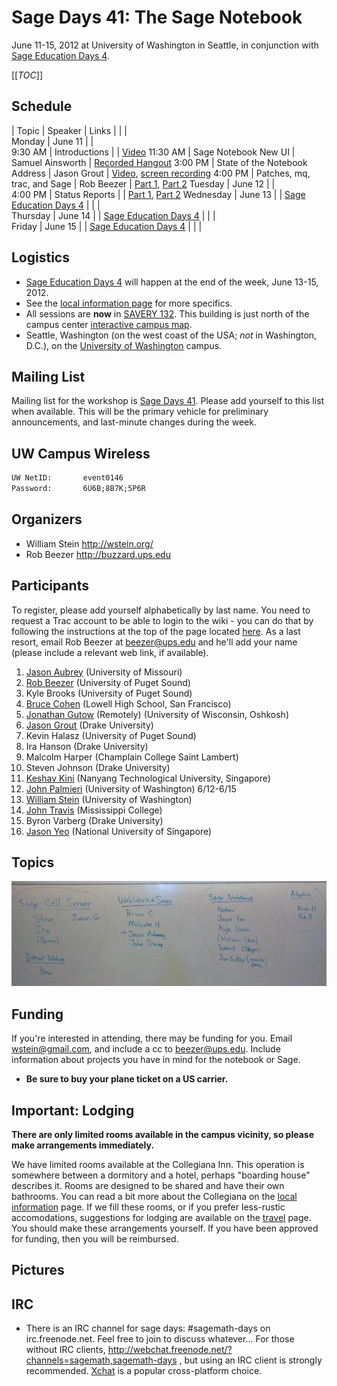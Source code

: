 

# Sage Days 41: The Sage Notebook

June 11-15, 2012 at University of Washington in Seattle, in conjunction with <a href="/education4">Sage Education Days 4</a>. 

[[_TOC_]] 


## Schedule
  |  Topic  |  Speaker  |  Links 
  |   |   |  
 Monday           |  June 11     |    |   
  9:30 AM  |  Introductions                  |     |  <a class="http" href="http://www.youtube.com/watch?v=wVxL0H-w_74&amp;feature=plcp">Video</a> 
  11:30 AM |  Sage Notebook New UI  |  Samuel Ainsworth  |  <a class="http" href="http://youtu.be/yPx3-3UrE10">Recorded Hangout</a> 
  3:00 PM         |  State of the Notebook Address  |  Jason Grout  |  <a class="http" href="http://www.youtube.com/watch?v=NE3TPxMCrdY&amp;feature=plcp">Video</a>, <a class="http" href="http://www.youtube.com/watch?v=E76QFiGyIAs&amp;feature=plcp">screen recording</a> 
  4:00 PM         |  Patches, mq, trac, and Sage  |  Rob Beezer  |  <a class="http" href="http://www.youtube.com/watch?v=7GlVszb_ouI&amp;feature=plcp">Part 1</a>, <a class="http" href="http://www.youtube.com/watch?v=8TQ_CEyEd9M&amp;feature=plcp">Part 2</a> 
 Tuesday           |  June 12     |    |   
  4:00 PM         |    Status Reports            |    |  <a class="http" href="http://www.youtube.com/watch?v=EqyC4lfuJ7k&amp;feature=plcp">Part 1</a>, <a class="http" href="http://www.youtube.com/watch?v=5hXQbdmdsIM&amp;feature=plcp">Part 2</a> 
 Wednesday           |  June 13     |    |  <a class="http" href="http://wiki.sagemath.org/education4">Sage Education Days 4</a> 
  |   |   |  
 Thursday           |  June 14     |    |  <a class="http" href="http://wiki.sagemath.org/education4">Sage Education Days 4</a> 
  |   |   |  
 Friday           |  June 15     |    |  <a class="http" href="http://wiki.sagemath.org/education4">Sage Education Days 4</a> 
  |   |   |  


## Logistics

* <a href="/education4">Sage Education Days 4</a> will happen at the end of the week, June 13-15, 2012. 
* See the <a href="/uw-local-info">local information page</a> for more specifics. 
* All sessions are **now** in <a class="http" href="http://www.css.washington.edu/room/SAV+132">SAVERY 132</a>.  This building is just north of the campus center  <a class="http" href="http://www.washington.edu/maps/">interactive campus map</a>. 
* Seattle, Washington (on the west coast of the USA; *not* in Washington, D.C.), on the <a class="http" href="http://www.washington.edu/">University of Washington</a> campus. 

## Mailing List

Mailing list for the workshop is <a class="https" href="https://groups.google.com/forum/#!forum/sagedays41">Sage Days 41</a>.  Please add yourself to this list when available.  This will be the primary vehicle for preliminary announcements, and last-minute changes during the week. 


## UW Campus Wireless


```txt
UW NetID:       event0146
Password:       6U6B;8B7K;5P6R
```

## Organizers

* William Stein <a class="http" href="http://wstein.org/">http://wstein.org/</a> 
* Rob Beezer <a class="http" href="http://buzzard.ups.edu">http://buzzard.ups.edu</a> 

## Participants

To register, please add yourself alphabetically by last name.  You need to request a Trac account to be able to login to the wiki - you can do that by following the instructions at the top of the page located <a class="http" href="http://trac.sagemath.org/sage_trac">here</a>.  As a last resort, email Rob Beezer  at <a href="mailto:beezer@ups.edu">beezer@ups.edu</a> and he'll add your name (please include a relevant web link, if available). 

1. <a class="http" href="http://www.math.missouri.edu/personnel/other/aubreyj.html">Jason Aubrey</a> (University of Missouri) 
1. <a class="http" href="http://buzzard.ups.edu/">Rob Beezer</a> (University of Puget Sound) 
1. Kyle Brooks (University of Puget Sound) 
1. <a class="http" href="http://www.tetrahedra.net">Bruce Cohen</a> (Lowell High School, San Francisco) 
1. <a class="http" href="http://www.uwosh.edu/facstaff/gutow">Jonathan Gutow</a> (Remotely) (University of Wisconsin, Oshkosh) 
1. <a class="http" href="http://artsci.drake.edu/grout/">Jason Grout</a> (Drake University) 
1. Kevin Halasz (University of Puget Sound) 
1. Ira Hanson (Drake University) 
1. Malcolm Harper (Champlain College Saint Lambert) 
1. Steven Johnson (Drake University) 
1. <a class="http" href="http://www1.spms.ntu.edu.sg/~krkini/">Keshav Kini</a> (Nanyang Technological University, Singapore) 
1. <a class="http" href="http://www.math.washington.edu/~palmieri/">John Palmieri</a> (University of Washington) 6/12-6/15 
1. <a class="http" href="http://wstein.org/">William Stein</a> (University of Washington) 
1. <a class="http" href="http://math.mc.edu/travis">John Travis</a> (Mississippi College) 
1. Byron Varberg (Drake University) 
1. <a class="http" href="http://technotroph.wordpress.com">Jason Yeo</a> (National University of Singapore) 

## Topics

![days41/sd41-workgroups.jpg](days41/sd41-workgroups.jpg) 


## Funding

If you're interested in attending, there may be funding for you.   Email <a href="mailto:wstein@gmail.com">wstein@gmail.com</a>, and include a cc to <a href="mailto:beezer@ups.edu">beezer@ups.edu</a>.  Include information about projects you have in mind for the notebook or Sage. 

* **Be sure to buy your plane ticket on a US carrier.** 

## Important: Lodging

**There are only limited rooms available in the campus vicinity, so please make arrangements immediately.** 

We have limited rooms available at the Collegiana Inn.  This operation is somewhere between a dormitory and a hotel, perhaps "boarding house" describes it.  Rooms are designed to be shared and have their own bathrooms.  You can read a bit more about the Collegiana on the <a href="/uw-local-info">local information</a> page.  If we fill these rooms, or if you prefer less-rustic accomodations, suggestions for lodging are available on the <a href="/days41/travel#hotels">travel</a> page.  You should make these arrangements yourself.  If you have been approved for funding, then you will be reimbursed.   


## Pictures


## IRC

* There is an IRC channel for sage days: #sagemath-days on irc.freenode.net. Feel free to join to discuss whatever...   For those without IRC clients, <a href="http://webchat.freenode.net/?channels=sagemath,sagemath-days">http://webchat.freenode.net/?channels=sagemath,sagemath-days</a> , but using an IRC client is strongly recommended. <a class="http" href="http://xchat.org/">Xchat</a> is a popular cross-platform choice. 